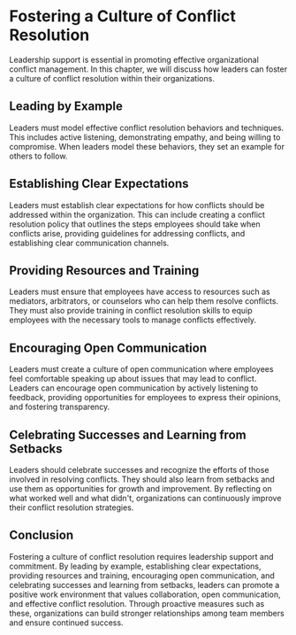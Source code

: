 # Fostering a Culture of Conflict Resolution

Leadership support is essential in promoting effective organizational conflict management. In this chapter, we will discuss how leaders can foster a culture of conflict resolution within their organizations.

Leading by Example
------------------

Leaders must model effective conflict resolution behaviors and techniques. This includes active listening, demonstrating empathy, and being willing to compromise. When leaders model these behaviors, they set an example for others to follow.

Establishing Clear Expectations
-------------------------------

Leaders must establish clear expectations for how conflicts should be addressed within the organization. This can include creating a conflict resolution policy that outlines the steps employees should take when conflicts arise, providing guidelines for addressing conflicts, and establishing clear communication channels.

Providing Resources and Training
--------------------------------

Leaders must ensure that employees have access to resources such as mediators, arbitrators, or counselors who can help them resolve conflicts. They must also provide training in conflict resolution skills to equip employees with the necessary tools to manage conflicts effectively.

Encouraging Open Communication
------------------------------

Leaders must create a culture of open communication where employees feel comfortable speaking up about issues that may lead to conflict. Leaders can encourage open communication by actively listening to feedback, providing opportunities for employees to express their opinions, and fostering transparency.

Celebrating Successes and Learning from Setbacks
------------------------------------------------

Leaders should celebrate successes and recognize the efforts of those involved in resolving conflicts. They should also learn from setbacks and use them as opportunities for growth and improvement. By reflecting on what worked well and what didn't, organizations can continuously improve their conflict resolution strategies.

Conclusion
----------

Fostering a culture of conflict resolution requires leadership support and commitment. By leading by example, establishing clear expectations, providing resources and training, encouraging open communication, and celebrating successes and learning from setbacks, leaders can promote a positive work environment that values collaboration, open communication, and effective conflict resolution. Through proactive measures such as these, organizations can build stronger relationships among team members and ensure continued success.
